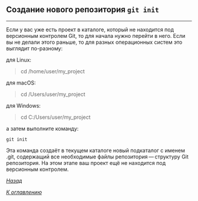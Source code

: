 ## **Создание нового репозитория `git init`**

---


Если у вас уже есть проект в каталоге, который не находится под версионным контролем Git, то для начала нужно перейти в него. Если вы не делали этого раньше, то для разных операционных систем это выглядит по-разному:

для Linux:

>cd /home/user/my_project

для macOS:

>cd /Users/user/my_project

для Windows:

>cd C:/Users/user/my_project

а затем выполните команду:

`git init`

Эта команда создаёт в текущем каталоге новый подкаталог с именем .git, содержащий все необходимые файлы репозитория — структуру Git репозитория. На этом этапе ваш проект ещё не находится под версионным контролем.

[*Назад*](createrepos.md)

[*К оглавлению*](readme.md)